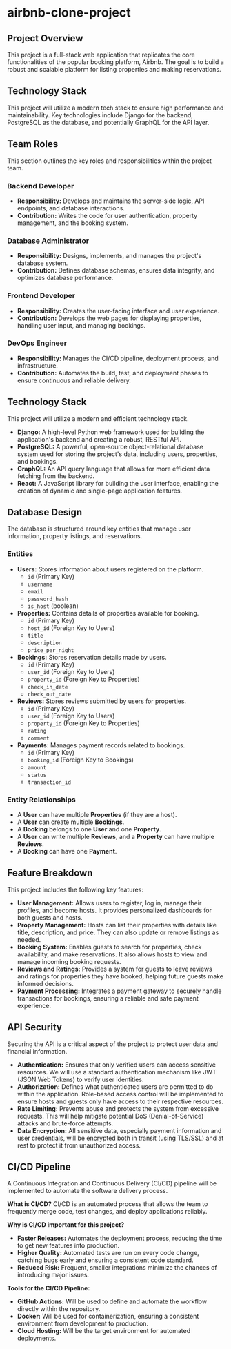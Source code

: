 # airbnb-clone-project

## Project Overview
This project is a full-stack web application that replicates the core functionalities of the popular booking platform, Airbnb. The goal is to build a robust and scalable platform for listing properties and making reservations.

## Technology Stack
This project will utilize a modern tech stack to ensure high performance and maintainability. Key technologies include Django for the backend, PostgreSQL as the database, and potentially GraphQL for the API layer.

## Team Roles
This section outlines the key roles and responsibilities within the project team.

### Backend Developer
*   **Responsibility:** Develops and maintains the server-side logic, API endpoints, and database interactions.
*   **Contribution:** Writes the code for user authentication, property management, and the booking system.

### Database Administrator
*   **Responsibility:** Designs, implements, and manages the project's database system.
*   **Contribution:** Defines database schemas, ensures data integrity, and optimizes database performance.

### Frontend Developer
*   **Responsibility:** Creates the user-facing interface and user experience.
*   **Contribution:** Develops the web pages for displaying properties, handling user input, and managing bookings.

### DevOps Engineer
*   **Responsibility:** Manages the CI/CD pipeline, deployment process, and infrastructure.
*   **Contribution:** Automates the build, test, and deployment phases to ensure continuous and reliable delivery.

## Technology Stack
This project will utilize a modern and efficient technology stack.

*   **Django:** A high-level Python web framework used for building the application's backend and creating a robust, RESTful API.
*   **PostgreSQL:** A powerful, open-source object-relational database system used for storing the project's data, including users, properties, and bookings.
*   **GraphQL:** An API query language that allows for more efficient data fetching from the backend.
*   **React:** A JavaScript library for building the user interface, enabling the creation of dynamic and single-page application features.
## Database Design
The database is structured around key entities that manage user information, property listings, and reservations.

### Entities
*   **Users:** Stores information about users registered on the platform.
    *   `id` (Primary Key)
    *   `username`
    *   `email`
    *   `password_hash`
    *   `is_host` (boolean)
*   **Properties:** Contains details of properties available for booking.
    *   `id` (Primary Key)
    *   `host_id` (Foreign Key to Users)
    *   `title`
    *   `description`
    *   `price_per_night`
*   **Bookings:** Stores reservation details made by users.
    *   `id` (Primary Key)
    *   `user_id` (Foreign Key to Users)
    *   `property_id` (Foreign Key to Properties)
    *   `check_in_date`
    *   `check_out_date`
*   **Reviews:** Stores reviews submitted by users for properties.
    *   `id` (Primary Key)
    *   `user_id` (Foreign Key to Users)
    *   `property_id` (Foreign Key to Properties)
    *   `rating`
    *   `comment`
*   **Payments:** Manages payment records related to bookings.
    *   `id` (Primary Key)
    *   `booking_id` (Foreign Key to Bookings)
    *   `amount`
    *   `status`
    *   `transaction_id`

### Entity Relationships
*   A **User** can have multiple **Properties** (if they are a host).
*   A **User** can create multiple **Bookings**.
*   A **Booking** belongs to one **User** and one **Property**.
*   A **User** can write multiple **Reviews**, and a **Property** can have multiple **Reviews**.
*   A **Booking** can have one **Payment**.

## Feature Breakdown
This project includes the following key features:

*   **User Management:** Allows users to register, log in, manage their profiles, and become hosts. It provides personalized dashboards for both guests and hosts.
*   **Property Management:** Hosts can list their properties with details like title, description, and price. They can also update or remove listings as needed.
*   **Booking System:** Enables guests to search for properties, check availability, and make reservations. It also allows hosts to view and manage incoming booking requests.
*   **Reviews and Ratings:** Provides a system for guests to leave reviews and ratings for properties they have booked, helping future guests make informed decisions.
*   **Payment Processing:** Integrates a payment gateway to securely handle transactions for bookings, ensuring a reliable and safe payment experience.

## API Security
Securing the API is a critical aspect of the project to protect user data and financial information.

*   **Authentication:** Ensures that only verified users can access sensitive resources. We will use a standard authentication mechanism like JWT (JSON Web Tokens) to verify user identities.
*   **Authorization:** Defines what authenticated users are permitted to do within the application. Role-based access control will be implemented to ensure hosts and guests only have access to their respective resources.
*   **Rate Limiting:** Prevents abuse and protects the system from excessive requests. This will help mitigate potential DoS (Denial-of-Service) attacks and brute-force attempts.
*   **Data Encryption:** All sensitive data, especially payment information and user credentials, will be encrypted both in transit (using TLS/SSL) and at rest to protect it from unauthorized access.

## CI/CD Pipeline
A Continuous Integration and Continuous Delivery (CI/CD) pipeline will be implemented to automate the software delivery process.

**What is CI/CD?**
CI/CD is an automated process that allows the team to frequently merge code, test changes, and deploy applications reliably.

**Why is CI/CD important for this project?**
*   **Faster Releases:** Automates the deployment process, reducing the time to get new features into production.
*   **Higher Quality:** Automated tests are run on every code change, catching bugs early and ensuring a consistent code standard.
*   **Reduced Risk:** Frequent, smaller integrations minimize the chances of introducing major issues.

**Tools for the CI/CD Pipeline:**
*   **GitHub Actions:** Will be used to define and automate the workflow directly within the repository.
*   **Docker:** Will be used for containerization, ensuring a consistent environment from development to production.
*   **Cloud Hosting:** Will be the target environment for automated deployments.


